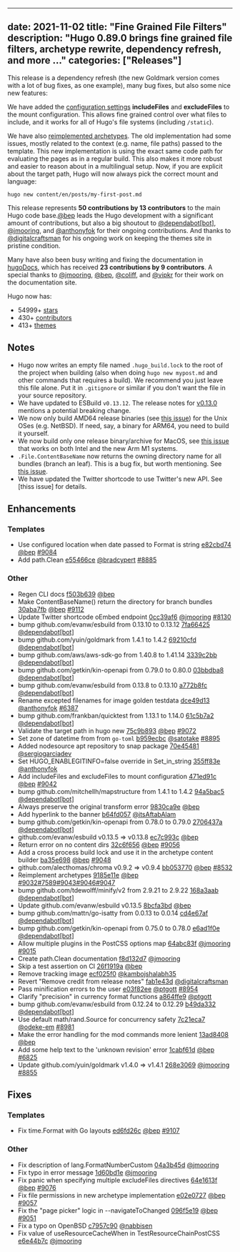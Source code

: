 
---
date: 2021-11-02
title: "Fine Grained File Filters"
description: "Hugo 0.89.0 brings fine grained file filters, archetype rewrite, dependency refresh, and more ..."
categories: ["Releases"]
---

This release is a dependency refresh (the new Goldmark version comes with a lot of bug fixes, as one example), many bug fixes, but also some nice new features:

We have added the [configuration settings](https://gohugo.io/hugo-modules/configuration/#module-config-mounts) **includeFiles** and **excludeFiles** to the mount configuration. This allows fine grained control over what files to include, and it works for all of Hugo's file systems (including `/static`).

We have also [reimplemented archetypes](https://github.com/gohugoio/hugo/pull/9045). The old implementation had some issues, mostly related to the context (e.g. name, file paths) passed to the template. This new implementation is using the exact same code path for evaluating the pages as in a regular build. This also makes it more robust and easier to reason about in a multilingual setup. Now, if you are explicit about the target path, Hugo will now always pick the correct mount and language:

```
hugo new content/en/posts/my-first-post.md
```

This release represents **50 contributions by 13 contributors** to the main Hugo code base.[@bep](https://github.com/bep) leads the Hugo development with a significant amount of contributions, but also a big shoutout to [@dependabot[bot]](https://github.com/apps/dependabot), [@jmooring](https://github.com/jmooring), and [@anthonyfok](https://github.com/anthonyfok) for their ongoing contributions.
And thanks to [@digitalcraftsman](https://github.com/digitalcraftsman) for his ongoing work on keeping the themes site in pristine condition.

Many have also been busy writing and fixing the documentation in [hugoDocs](https://github.com/gohugoio/hugoDocs),
which has received **23 contributions by 9 contributors**. A special thanks to [@jmooring](https://github.com/jmooring), [@bep](https://github.com/bep), [@coliff](https://github.com/coliff), and [@vipkr](https://github.com/vipkr) for their work on the documentation site.


Hugo now has:

* 54999+ [stars](https://github.com/gohugoio/hugo/stargazers)
* 430+ [contributors](https://github.com/gohugoio/hugo/graphs/contributors)
* 413+ [themes](http://themes.gohugo.io/)


## Notes

* Hugo now writes an empty file named `.hugo_build.lock` to the root of the project when building (also when doing `hugo new mypost.md` and other commands that requires a build). We recommend you just leave this file alone. Put it in `.gitignore` or similar if you don't want the file in your source repository.
* We have updated to ESBuild `v0.13.12`. The release notes for [v0.13.0](https://github.com/evanw/esbuild/releases/tag/v0.13.0) mentions a potential breaking change.
* We now only build AMD64 release binaries (see [this issue](https://github.com/gohugoio/hugo/issues/9102)) for the Unix OSes (e.g. NetBSD). If need, say, a binary for ARM64, you need to build it yourself.
* We now build only one release binary/archive for MacOS, see [this issue](https://github.com/gohugoio/hugo/issues/9035) that works on both Intel and the new Arm M1 systems.
* `.File.ContentBaseName` now returns the owning directory name for all bundles (branch an leaf). This is a bug fix, but worth mentioning. See [this issue](https://github.com/gohugoio/hugo/issues/9112).
* We have updated the Twitter shortcode to use Twitter's new API. See [thiss issue] for details.

## Enhancements

### Templates

* Use configured location when date passed to Format is string [e82cbd74](https://github.com/gohugoio/hugo/commit/e82cbd746fd4b07e40fedacc4247b9cd50ef70e7) [@bep](https://github.com/bep) [#9084](https://github.com/gohugoio/hugo/issues/9084)
* Add path.Clean [e55466ce](https://github.com/gohugoio/hugo/commit/e55466ce70363418309d465a0f2aa6c7ada1e51d) [@bradcypert](https://github.com/bradcypert) [#8885](https://github.com/gohugoio/hugo/issues/8885)

### Other

* Regen CLI docs [f503b639](https://github.com/gohugoio/hugo/commit/f503b6395707f8e576af734efab83092d62fae37) [@bep](https://github.com/bep) 
* Make ContentBaseName() return the directory for branch bundles [30aba7fb](https://github.com/gohugoio/hugo/commit/30aba7fb099678363b0a4828936ed28e740e00e2) [@bep](https://github.com/bep) [#9112](https://github.com/gohugoio/hugo/issues/9112)
* Update Twitter shortcode oEmbed endpoint [0cc39af6](https://github.com/gohugoio/hugo/commit/0cc39af68232f1a4981aae2e72cf65da762b5768) [@jmooring](https://github.com/jmooring) [#8130](https://github.com/gohugoio/hugo/issues/8130)
* bump github.com/evanw/esbuild from 0.13.10 to 0.13.12 [7fa66425](https://github.com/gohugoio/hugo/commit/7fa66425aa0a918b4bf5eb9a21f6e567e0a7e876) [@dependabot[bot]](https://github.com/apps/dependabot) 
* bump github.com/yuin/goldmark from 1.4.1 to 1.4.2 [69210cfd](https://github.com/gohugoio/hugo/commit/69210cfdf341d1faef23f4e9290d51448dd5e0c6) [@dependabot[bot]](https://github.com/apps/dependabot) 
* bump github.com/aws/aws-sdk-go from 1.40.8 to 1.41.14 [3339c2bb](https://github.com/gohugoio/hugo/commit/3339c2bb618c29bb3ad442c71fe1542ad7195971) [@dependabot[bot]](https://github.com/apps/dependabot) 
* bump github.com/getkin/kin-openapi from 0.79.0 to 0.80.0 [03bbdba8](https://github.com/gohugoio/hugo/commit/03bbdba8be19929cb6a14243b690372fbfbc6aa6) [@dependabot[bot]](https://github.com/apps/dependabot) 
* bump github.com/evanw/esbuild from 0.13.8 to 0.13.10 [a772b8fc](https://github.com/gohugoio/hugo/commit/a772b8fc3833e010553c412dd5daa0175e6ccead) [@dependabot[bot]](https://github.com/apps/dependabot) 
* Rename excepted filenames for image golden testdata [dce49d13](https://github.com/gohugoio/hugo/commit/dce49d13336f3dbadaa1359322a277ad4cb55679) [@anthonyfok](https://github.com/anthonyfok) [#6387](https://github.com/gohugoio/hugo/issues/6387)
* bump github.com/frankban/quicktest from 1.13.1 to 1.14.0 [61c5b7a2](https://github.com/gohugoio/hugo/commit/61c5b7a2e623255be99da7adf200f0591c9a1195) [@dependabot[bot]](https://github.com/apps/dependabot) 
* Validate the target path in hugo new [75c9b893](https://github.com/gohugoio/hugo/commit/75c9b893d98961a504cff9ed3c89055d16e315d6) [@bep](https://github.com/bep) [#9072](https://github.com/gohugoio/hugo/issues/9072)
* Set zone of datetime from from `go-toml` [b959ecbc](https://github.com/gohugoio/hugo/commit/b959ecbc8175e2bf260f10b08965531bce9bcb7e) [@satotake](https://github.com/satotake) [#8895](https://github.com/gohugoio/hugo/issues/8895)
* Added nodesource apt repository to snap package [70e45481](https://github.com/gohugoio/hugo/commit/70e454812ef684d02ffa881becf0f8ce6a1b5f8c) [@sergiogarciadev](https://github.com/sergiogarciadev) 
* Set HUGO_ENABLEGITINFO=false override in Set_in_string [355ff83e](https://github.com/gohugoio/hugo/commit/355ff83e74f6e27c79033b8dfb899e3a3b529049) [@anthonyfok](https://github.com/anthonyfok) 
* Add includeFiles and excludeFiles to mount configuration [471ed91c](https://github.com/gohugoio/hugo/commit/471ed91c60cd36645794925cb4892cc820eae626) [@bep](https://github.com/bep) [#9042](https://github.com/gohugoio/hugo/issues/9042)
* bump github.com/mitchellh/mapstructure from 1.4.1 to 1.4.2 [94a5bac5](https://github.com/gohugoio/hugo/commit/94a5bac5b29bbba1ca4809752fe3fd04a58547b6) [@dependabot[bot]](https://github.com/apps/dependabot) 
* Always preserve the original transform error [9830ca9e](https://github.com/gohugoio/hugo/commit/9830ca9e319f6ce313f4e542a202bd0d0469a9ed) [@bep](https://github.com/bep) 
* Add hyperlink to the banner [b64fd057](https://github.com/gohugoio/hugo/commit/b64fd0577b0fb222bea22ae347acb5dd17b2aa04) [@itsAftabAlam](https://github.com/itsAftabAlam) 
* bump github.com/getkin/kin-openapi from 0.78.0 to 0.79.0 [2706437a](https://github.com/gohugoio/hugo/commit/2706437a7d593b66b0fbad0235dbaf917593971b) [@dependabot[bot]](https://github.com/apps/dependabot) 
* github.com/evanw/esbuild v0.13.5 => v0.13.8 [ec7c993c](https://github.com/gohugoio/hugo/commit/ec7c993cfe216b8a3c6fbac85669cefef59778dd) [@bep](https://github.com/bep) 
* Return error on no content dirs [32c6f656](https://github.com/gohugoio/hugo/commit/32c6f656d93ecf4308f7c30848b13b4c6f157436) [@bep](https://github.com/bep) [#9056](https://github.com/gohugoio/hugo/issues/9056)
* Add a cross process build lock and use it in the archetype content builder [ba35e698](https://github.com/gohugoio/hugo/commit/ba35e69856900b6fc92681aa841cdcaefbb4b121) [@bep](https://github.com/bep) [#9048](https://github.com/gohugoio/hugo/issues/9048)
* github.com/alecthomas/chroma v0.9.2 => v0.9.4 [bb053770](https://github.com/gohugoio/hugo/commit/bb053770337e214f41bc1c524d458ba7fbe1fc08) [@bep](https://github.com/bep) [#8532](https://github.com/gohugoio/hugo/issues/8532)
* Reimplement archetypes [9185e11e](https://github.com/gohugoio/hugo/commit/9185e11effa682ea1ef7dc98f2943743671023a6) [@bep](https://github.com/bep) [#9032](https://github.com/gohugoio/hugo/issues/9032)[#7589](https://github.com/gohugoio/hugo/issues/7589)[#9043](https://github.com/gohugoio/hugo/issues/9043)[#9046](https://github.com/gohugoio/hugo/issues/9046)[#9047](https://github.com/gohugoio/hugo/issues/9047)
* bump github.com/tdewolff/minify/v2 from 2.9.21 to 2.9.22 [168a3aab](https://github.com/gohugoio/hugo/commit/168a3aab4622786ccd0943137fce3912707f2a46) [@dependabot[bot]](https://github.com/apps/dependabot) 
* Update github.com/evanw/esbuild v0.13.5 [8bcfa3bd](https://github.com/gohugoio/hugo/commit/8bcfa3bdf65492329da8093d841dd04c7a5a10c8) [@bep](https://github.com/bep) 
* bump github.com/mattn/go-isatty from 0.0.13 to 0.0.14 [cd4e67af](https://github.com/gohugoio/hugo/commit/cd4e67af182a1b3aa19db7609c7581c424e9310f) [@dependabot[bot]](https://github.com/apps/dependabot) 
* bump github.com/getkin/kin-openapi from 0.75.0 to 0.78.0 [e6ad1f0e](https://github.com/gohugoio/hugo/commit/e6ad1f0e763ee891bf4d71df0168b6949369c793) [@dependabot[bot]](https://github.com/apps/dependabot) 
* Allow multiple plugins in the PostCSS options map [64abc83f](https://github.com/gohugoio/hugo/commit/64abc83fc4b70c70458c582ae2cf67fc9c67bb3f) [@jmooring](https://github.com/jmooring) [#9015](https://github.com/gohugoio/hugo/issues/9015)
* Create path.Clean documentation [f8d132d7](https://github.com/gohugoio/hugo/commit/f8d132d731cf8e27c8c17931597fd975e8a7c3cc) [@jmooring](https://github.com/jmooring) 
* Skip a test assertion on CI [26f1919a](https://github.com/gohugoio/hugo/commit/26f1919ae0cf57d754bb029270c20e76cc32cf4d) [@bep](https://github.com/bep) 
* Remove tracking image [ecf025f0](https://github.com/gohugoio/hugo/commit/ecf025f006f22061728e78f2cf50257dde2225ee) [@kambojshalabh35](https://github.com/kambojshalabh35) 
* Revert "Remove credit from release notes" [fab1e43d](https://github.com/gohugoio/hugo/commit/fab1e43de59f3a7596ab23347387d846139bc3a3) [@digitalcraftsman](https://github.com/digitalcraftsman) 
* Pass minification errors to the user [e03f82ee](https://github.com/gohugoio/hugo/commit/e03f82eef2679ec8963894d0b911363eef40941a) [@ptgott](https://github.com/ptgott) [#8954](https://github.com/gohugoio/hugo/issues/8954)
* Clarify "precision" in currency format functions [a864ffe9](https://github.com/gohugoio/hugo/commit/a864ffe9acf295034bb38e789a0efa62906b2ae4) [@ptgott](https://github.com/ptgott) 
* bump github.com/evanw/esbuild from 0.12.24 to 0.12.29 [b49da332](https://github.com/gohugoio/hugo/commit/b49da33280cb01795ce833e70c2b7b78cca1867e) [@dependabot[bot]](https://github.com/apps/dependabot) 
* Use default math/rand.Source for concurrency safety [7c21eca7](https://github.com/gohugoio/hugo/commit/7c21eca74f95b61d6813d0c0b155bf07c9aa8575) [@odeke-em](https://github.com/odeke-em) [#8981](https://github.com/gohugoio/hugo/issues/8981)
* Make the error handling for the mod commands more lenient [13ad8408](https://github.com/gohugoio/hugo/commit/13ad8408fc6b645b12898fb8053388fc4848dfbd) [@bep](https://github.com/bep) 
* Add some help text to the 'unknown revision' error [1cabf61d](https://github.com/gohugoio/hugo/commit/1cabf61ddf96b89c95c3ba77a985168184920feb) [@bep](https://github.com/bep) [#6825](https://github.com/gohugoio/hugo/issues/6825)
* Update github.com/yuin/goldmark v1.4.0 => v1.4.1 [268e3069](https://github.com/gohugoio/hugo/commit/268e3069f37df01a5a58b615844652fb75b8503a) [@jmooring](https://github.com/jmooring) [#8855](https://github.com/gohugoio/hugo/issues/8855)

## Fixes

### Templates

* Fix time.Format with Go layouts [ed6fd26c](https://github.com/gohugoio/hugo/commit/ed6fd26ce884c49b02497728a99e90b92dd65f1f) [@bep](https://github.com/bep) [#9107](https://github.com/gohugoio/hugo/issues/9107)

### Other

* Fix description of lang.FormatNumberCustom [04a3b45d](https://github.com/gohugoio/hugo/commit/04a3b45db4cd28b4821b5c98cd67dfbf1d098957) [@jmooring](https://github.com/jmooring) 
* Fix typo in error message [1d60bd1e](https://github.com/gohugoio/hugo/commit/1d60bd1efa943349636edad3dd8c5427312ab0f1) [@jmooring](https://github.com/jmooring) 
* Fix panic when specifying multiple excludeFiles directives [64e1613f](https://github.com/gohugoio/hugo/commit/64e1613fb390bd893900dc0596e5c3f3c8e1cd8c) [@bep](https://github.com/bep) [#9076](https://github.com/gohugoio/hugo/issues/9076)
* Fix file permissions in new archetype implementation [e02e0727](https://github.com/gohugoio/hugo/commit/e02e0727e57f123f9a8de506e9c098bb374f7a23) [@bep](https://github.com/bep) [#9057](https://github.com/gohugoio/hugo/issues/9057)
* Fix the "page picker" logic in --navigateToChanged [096f5e19](https://github.com/gohugoio/hugo/commit/096f5e19217e985bccbf6c539e1b220541ffa6f6) [@bep](https://github.com/bep) [#9051](https://github.com/gohugoio/hugo/issues/9051)
* Fix a typo on OpenBSD [c7957c90](https://github.com/gohugoio/hugo/commit/c7957c90e83ff2b2cc958bd61486a244f0fd8891) [@nabbisen](https://github.com/nabbisen) 
* Fix value of useResourceCacheWhen in TestResourceChainPostCSS [e6e44b7c](https://github.com/gohugoio/hugo/commit/e6e44b7c41a9b517ffc3775ea0a6aec2b1d4591b) [@jmooring](https://github.com/jmooring) 





